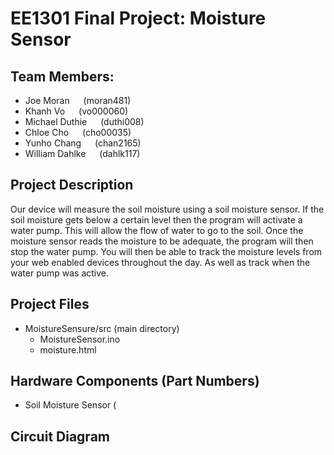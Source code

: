 # EE1301 Final Project: Moisture Sensor

## Team Members: 
- Joe Moran		       &emsp; (moran481)
- Khanh Vo		       &emsp; (vo000060) 
- Michael Duthie	   &emsp; (duthi008)
- Chloe Cho		       &emsp; (cho00035)
- Yunho Chang		     &emsp; (chan2165)
- William Dahlke     &emsp; (dahlk117)    	 

## Project Description
Our device will measure the soil moisture using a soil moisture sensor. If the soil moisture gets below a certain level then the program will activate a water pump. This will allow the flow of water to go to the soil. Once the moisture sensor reads the moisture to be adequate, the program will then stop the water pump. You will then be able to track the moisture levels from your web enabled devices throughout the day. As well as track when the water pump was active.

## Project Files
- MoistureSensure/src (main directory)
  - MoistureSensor.ino
  - moisture.html

## Hardware Components (Part Numbers)
- Soil Moisture Sensor (

## Circuit Diagram


